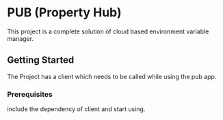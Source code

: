 # PUB (Property Hub)

This project is a complete solution of cloud based environment variable manager.

## Getting Started

The Project has a client which needs to be called while using the pub app.

### Prerequisites

include the dependency of client and start using.